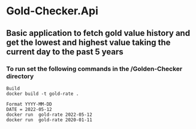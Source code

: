 # Gold-Checker.Api

## Basic application to fetch gold value history and get the lowest and highest value taking the current day to the past 5 years

### To run set the following commands in the /Golden-Checker directory 

```
Build
docker build -t gold-rate .

Format YYYY-MM-DD
DATE = 2022-05-12
docker run  gold-rate 2022-05-12
docker run  gold-rate 2020-01-11
```
